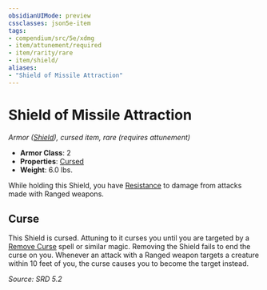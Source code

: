 ```yaml
---
obsidianUIMode: preview
cssclasses: json5e-item
tags:
- compendium/src/5e/xdmg
- item/attunement/required
- item/rarity/rare
- item/shield/
aliases: 
- "Shield of Missile Attraction"
---
```

# Shield of Missile Attraction
*Armor ([Shield](compendium/items/shield-xphb.md)), cursed item, rare (requires attunement)*  

- **Armor Class**: 2
- **Properties**: [Cursed](rules/item-properties.md#Cursed%20Items)
- **Weight**: 6.0 lbs.

While holding this Shield, you have [Resistance](rules/variant-rules/resistance-xphb.md) to damage from attacks made with Ranged weapons.

## Curse

This Shield is cursed. Attuning to it curses you until you are targeted by a [Remove Curse](compendium/spells/remove-curse-xphb.md) spell or similar magic. Removing the Shield fails to end the curse on you. Whenever an attack with a Ranged weapon targets a creature within 10 feet of you, the curse causes you to become the target instead.

*Source: SRD 5.2*